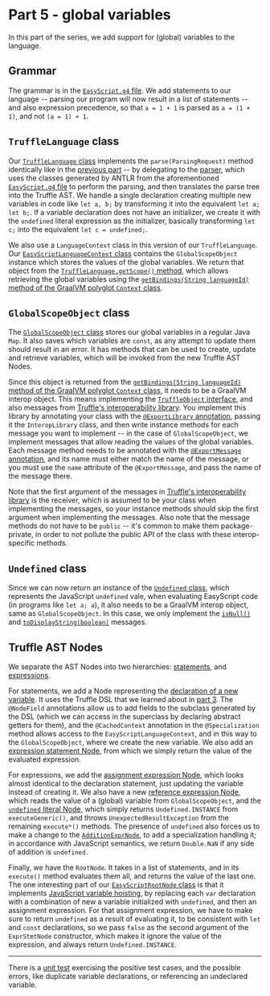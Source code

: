 # Part 5 - global variables

In this part of the series,
we add support for (global) variables to the language.

## Grammar

The grammar is in the [`EasyScript.g4` file](src/main/antlr/com/endoflineblog/truffle/part_05/EasyScript.g4).
We add statements to our language --
parsing our program will now result in a list of statements --
and also expression precedence,
so that `a = 1 + 1` is parsed as `a = (1 + 1)`,
and not `(a = 1) + 1`.

## `TruffleLanguage` class

Our [`TruffleLanguage` class](src/main/java/com/endoflineblog/truffle/part_05/EasyScriptTruffleLanguage.java)
implements the `parse(ParsingRequest)` method identically like in the
[previous part](../part-04/src/main/java/com/endoflineblog/truffle/part_04/EasyScriptTruffleLanguage.java) --
by delegating to the [parser](src/main/java/com/endoflineblog/truffle/part_05/EasyScriptTruffleParser.java),
which uses the classes generated by ANTLR from the aforementioned
[`EasyScript.g4` file](src/main/antlr/com/endoflineblog/truffle/part_05/EasyScript.g4)
to perform the parsing, and then translates the parse tree into the Truffle AST.
We handle a single declaration creating multiple new variables in code like
`let a, b;` by transforming it into the equivalent `let a; let b;`.
If a variable declaration does not have an initializer,
we create it with the `undefined` literal expression as the initializer,
basically transforming `let c;` into the equivalent `let c = undefined;`.

We also use a `LanguageContext` class in this version of our `TruffleLanguage`.
Our [`EasyScriptLanguageContext` class](src/main/java/com/endoflineblog/truffle/part_05/EasyScriptLanguageContext.java)
contains the `GlobalScopeObject` instance which stores the values of the global variables.
We return that object from the
[`TruffleLanguage.getScope()` method](https://www.graalvm.org/truffle/javadoc/com/oracle/truffle/api/TruffleLanguage.html#getScope-C-),
which allows retrieving the global variables using the
[`getBindings(String languageId)` method of the GraalVM polyglot `Context` class](https://www.graalvm.org/truffle/javadoc/org/graalvm/polyglot/Context.html#getBindings-java.lang.String-).

## `GlobalScopeObject` class

The [`GlobalScopeObject` class](src/main/java/com/endoflineblog/truffle/part_05/runtime/GlobalScopeObject.java)
stores our global variables in a regular Java `Map`.
It also saves which variables are `const`,
as any attempt to update them should result in an error.
It has methods that can be used to create, update and retrieve variables,
which will be invoked from the new Truffle AST Nodes.

Since this object is returned from the
[`getBindings(String languageId)` method of the GraalVM polyglot `Context` class](https://www.graalvm.org/truffle/javadoc/org/graalvm/polyglot/Context.html#getBindings-java.lang.String-),
it needs to be a GraalVM interop object.
This means implementing the
[`TruffleObject` interface](https://www.graalvm.org/truffle/javadoc/com/oracle/truffle/api/interop/TruffleObject.html),
and also messages from
[Truffle's interoperability library](https://www.graalvm.org/truffle/javadoc/com/oracle/truffle/api/interop/InteropLibrary.html).
You implement this library by annotating your class with the
[`@ExportLibrary` annotation](https://www.graalvm.org/truffle/javadoc/com/oracle/truffle/api/library/ExportLibrary.html),
passing it the `InteropLibrary` class,
and then write instance methods for each message you want to implement --
in the case of `GlobalScopeObject`,
we implement messages that allow reading the values of the global variables.
Each message method needs to be annotated with the
[`@ExportMessage` annotation](https://www.graalvm.org/truffle/javadoc/com/oracle/truffle/api/library/ExportMessage.html),
and its name must either match the name of the message,
or you must use the `name` attribute of the `@ExportMessage`,
and pass the name of the message there.

Note that the first argument of the messages in
[Truffle's interoperability library](https://www.graalvm.org/truffle/javadoc/com/oracle/truffle/api/interop/InteropLibrary.html)
is the receiver,
which is assumed to be your class when implementing the messages,
so your instance methods should skip the first argument when implementing the messages.
Also note that the message methods do not have to be `public` --
it's common to make them package-private,
in order to not pollute the public API of the class with these interop-specific methods.

## `Undefined` class

Since we can now return an instance of the
[`Undefined` class](src/main/java/com/endoflineblog/truffle/part_05/runtime/Undefined.java),
which represents the JavaScript `undefined` vale,
when evaluating EasyScript code
(in programs like `let a; a`),
it also needs to be a GraalVM interop object,
same as `GlobalScopeObject`.
In this case, we only implement the
[`isNull()`](https://www.graalvm.org/truffle/javadoc/com/oracle/truffle/api/interop/InteropLibrary.html#isNull-java.lang.Object-)
and
[`toDisplayString(boolean)`](https://www.graalvm.org/truffle/javadoc/com/oracle/truffle/api/interop/InteropLibrary.html#toDisplayString-java.lang.Object-boolean-)
messages.

## Truffle AST Nodes

We separate the AST Nodes into two hierarchies:
[statements](src/main/java/com/endoflineblog/truffle/part_05/nodes/stmts/EasyScriptStmtNode.java),
and [expressions](src/main/java/com/endoflineblog/truffle/part_05/nodes/exprs/EasyScriptExprNode.java).

For statements, we add a Node representing the
[declaration of a new variable](src/main/java/com/endoflineblog/truffle/part_05/nodes/stmts/GlobalVarDeclStmtNode.java).
It uses the Truffle DSL that we learned about in
[part 3](../part-03/ReadMe.md).
The `@NodeField` annotations allow us to add fields to the subclass generated by the DSL
(which we can access in the superclass by declaring abstract getters for them),
and the `@CachedContext` annotation in the `@Specialization`
method allows access to the `EasyScriptLanguageContext`,
and in this way to the `GlobalScopeObject`,
where we create the new variable.
We also add an
[expression statement Node](src/main/java/com/endoflineblog/truffle/part_05/nodes/stmts/ExprStmtNode.java),
from which we simply return the value of the evaluated expression.

For expressions, we add the
[assignment expression Node](src/main/java/com/endoflineblog/truffle/part_05/nodes/exprs/GlobalVarAssignmentExprNode.java),
which looks almost identical to the declaration statement,
just updating the variable instead of creating it.
We also have a new
[reference expression Node](src/main/java/com/endoflineblog/truffle/part_05/nodes/exprs/GlobalVarReferenceExprNode.java),
which reads the value of a (global) variable from `GlobalScopeObject`,
and the
[`undefined` literal Node](src/main/java/com/endoflineblog/truffle/part_05/nodes/exprs/UndefinedLiteralExprNode.java),
which simply returns `Undefined.INSTANCE` from `executeGeneric()`,
and throws `UnexpectedResultException` from the remaining `execute*()` methods.
The presence of `undefined` also forces us to make a change to the
[`AdditionExprNode`](src/main/java/com/endoflineblog/truffle/part_05/nodes/exprs/AdditionExprNode.java),
to add a specialization handling it;
in accordance with JavaScript semantics,
we return `Double.NaN` if any side of addition is `undefined`.

Finally, we have the `RootNode`.
It takes in a list of statements,
and in its `execute()` method evaluates them all,
and returns the value of the last one.
The one interesting part of our
[`EasyScriptRootNode` class](src/main/java/com/endoflineblog/truffle/part_05/nodes/EasyScriptRootNode.java)
is that it implements
[JavaScript variable hoisting](https://developer.mozilla.org/en-US/docs/Glossary/Hoisting),
by replacing each `var` declaration with a combination of new a variable initialized with `undefined`,
and then an assignment expression.
For that assignment expression, we have to make sure to return `undefined` as a result of evaluating it,
to be consistent with `let` and `const` declarations,
so we pass `false` as the second argument of the `ExprStmtNode` constructor,
which makes it ignore the value of the expression,
and always return `Undefined.INSTANCE`.

---

There is a [unit test](src/test/java/com/endoflineblog/truffle/part_05/StatementsEvaluationTest.java)
exercising the positive test cases,
and the possible errors, like duplicate variable declarations,
or referencing an undeclared variable.
